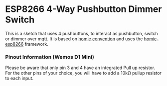 # ESP8266 4-Way Pushbutton Dimmer Switch

This is a sketch that uses 4 pushbuttons, to interact as pushbutton, switch or dimmer over mqtt.
It is based on [homie convention](marvinroger/homie) and uses the [homie-esp8266](marvinroger/homie-esp8266) framework.

### Pinout Information (Wemos D1 Mini)

Please be aware that only pin 3 and 4 have an integrated Pull up resistor.
For the other pins of your choice, you will have to add a 10kΩ pullup resistor to each input.